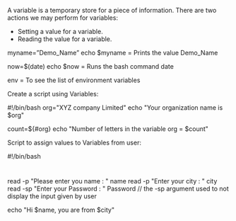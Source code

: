 A variable is a temporary store for a piece of information. There are two actions we may perform for variables:

- Setting a value for a variable.
- Reading the value for a variable.

myname=”Demo_Name”
echo $myname = Prints the value Demo_Name

now=$(date)
echo $now = Runs the bash command date

env = To see the list of environment variables

Create a script using Variables:

#!/bin/bash
org="XYZ company Limited"
echo "Your organization name is $org"

count=${#org}
echo "Number of letters in the variable org = $count"

Script to assign values to Variables from user:

#!/bin/bash
#
read -p "Please enter you name : " name
read -p "Enter your city : " city
read -sp "Enter your Password : " Password    // the -sp argument used to not display the input given by user

echo "Hi $name, you are from $city"
